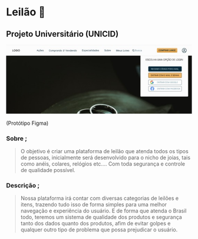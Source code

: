 # Leilão 🔨

## Projeto Universitário (UNICID)

![Preview](./.github/Preview.jpg)

(Protótipo Figma)

### Sobre ;

> O objetivo é criar uma plataforma de leilão que atenda todos os tipos de pessoas, inicialmente será desenvolvido para o nicho de joias, tais como anéis, colares, relógios etc.... Com toda segurança e controle de qualidade possível.

### Descrição ;

> Nossa plataforma irá contar com diversas categorias de leilões e itens, trazendo tudo isso de forma simples para uma melhor navegação e experiência do usuário. E de forma que atenda o Brasil todo, teremos um sistema de qualidade dos produtos e segurança tanto dos dados quanto dos produtos, afim de evitar golpes e qualquer outro tipo de problema que possa prejudicar o usuário.
